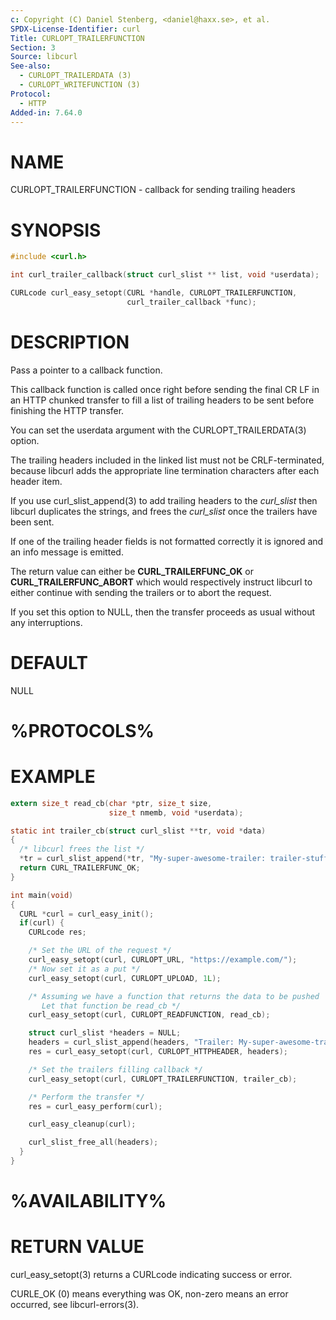 ```yaml
---
c: Copyright (C) Daniel Stenberg, <daniel@haxx.se>, et al.
SPDX-License-Identifier: curl
Title: CURLOPT_TRAILERFUNCTION
Section: 3
Source: libcurl
See-also:
  - CURLOPT_TRAILERDATA (3)
  - CURLOPT_WRITEFUNCTION (3)
Protocol:
  - HTTP
Added-in: 7.64.0
---
```


# NAME

CURLOPT_TRAILERFUNCTION - callback for sending trailing headers

# SYNOPSIS

~~~c
#include <curl.h>

int curl_trailer_callback(struct curl_slist ** list, void *userdata);

CURLcode curl_easy_setopt(CURL *handle, CURLOPT_TRAILERFUNCTION,
                          curl_trailer_callback *func);
~~~

# DESCRIPTION

Pass a pointer to a callback function.

This callback function is called once right before sending the final CR LF in
an HTTP chunked transfer to fill a list of trailing headers to be sent before
finishing the HTTP transfer.

You can set the userdata argument with the CURLOPT_TRAILERDATA(3)
option.

The trailing headers included in the linked list must not be CRLF-terminated,
because libcurl adds the appropriate line termination characters after each
header item.

If you use curl_slist_append(3) to add trailing headers to the *curl_slist*
then libcurl duplicates the strings, and frees the *curl_slist* once the
trailers have been sent.

If one of the trailing header fields is not formatted correctly it is ignored
and an info message is emitted.

The return value can either be **CURL_TRAILERFUNC_OK** or
**CURL_TRAILERFUNC_ABORT** which would respectively instruct libcurl to
either continue with sending the trailers or to abort the request.

If you set this option to NULL, then the transfer proceeds as usual
without any interruptions.

# DEFAULT

NULL

# %PROTOCOLS%

# EXAMPLE
~~~c
extern size_t read_cb(char *ptr, size_t size,
                      size_t nmemb, void *userdata);

static int trailer_cb(struct curl_slist **tr, void *data)
{
  /* libcurl frees the list */
  *tr = curl_slist_append(*tr, "My-super-awesome-trailer: trailer-stuff");
  return CURL_TRAILERFUNC_OK;
}

int main(void)
{
  CURL *curl = curl_easy_init();
  if(curl) {
    CURLcode res;

    /* Set the URL of the request */
    curl_easy_setopt(curl, CURLOPT_URL, "https://example.com/");
    /* Now set it as a put */
    curl_easy_setopt(curl, CURLOPT_UPLOAD, 1L);

    /* Assuming we have a function that returns the data to be pushed
       Let that function be read_cb */
    curl_easy_setopt(curl, CURLOPT_READFUNCTION, read_cb);

    struct curl_slist *headers = NULL;
    headers = curl_slist_append(headers, "Trailer: My-super-awesome-trailer");
    res = curl_easy_setopt(curl, CURLOPT_HTTPHEADER, headers);

    /* Set the trailers filling callback */
    curl_easy_setopt(curl, CURLOPT_TRAILERFUNCTION, trailer_cb);

    /* Perform the transfer */
    res = curl_easy_perform(curl);

    curl_easy_cleanup(curl);

    curl_slist_free_all(headers);
  }
}
~~~

# %AVAILABILITY%

# RETURN VALUE

curl_easy_setopt(3) returns a CURLcode indicating success or error.

CURLE_OK (0) means everything was OK, non-zero means an error occurred, see
libcurl-errors(3).
